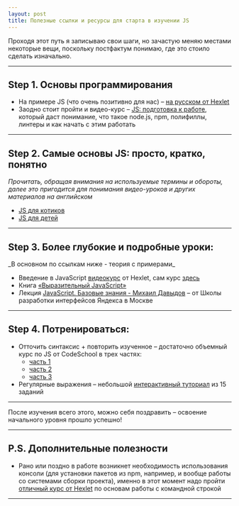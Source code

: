 ```yaml
---
layout: post
title: Полезные ссылки и ресурсы для старта в изучении JS
---
```


Проходя этот путь я записываю свои шаги, но зачастую меняю местами некоторые вещи, поскольку постфактум понимаю, где это стоило сделать изначально. 

---

  <h2 class="post__small-heading">Step 1. Основы программирования</h2>
  
  * На примере JS (что очень позитивно для нас) – [на русском от Hexlet](https://ru.hexlet.io/courses/programming-basics)
  * Заодно стоит пройти и видео-курс – [JS: подготовка к работе](https://ru.hexlet.io/courses/javascript_setup), 
  который даст понимание, что такое node.js, npm, полифиллы, линтеры и как начать с этим работать
  
---  
  
  <h2 class="post__small-heading">Step 2. Самые основы JS: просто, кратко, понятно</h2>
  
  _Прочитать, обращая внимания на используемые термины и обороты, далее это пригодится для понимания видео-уроков и других материалов на английском_
  
  * [JS для котиков](http://jsforcats.com/)
  * [JS для детей](http://fileshare.cqproject.net/files//jsfkids.pdf)
  
---
  
  <h2 class="post__small-heading">Step 3. Более глубокие и подробные уроки:</h2>
  _В основном по ссылкам ниже - теория с примерами_
  
  * Введение в JavaScript [видеокурс](https://www.youtube.com/playlist?list=PLo6puixMwuSNxJCgadaaavKqq4-ocKPrR) от Hexlet, сам курс [здесь](https://ru.hexlet.io/courses/javascript_101)
  * Книга [«Выразительный JavaScript»](https://karmazzin.gitbooks.io/eloquentjavascript_ru/content/)  
  * Лекция [JavaScript. Базовые знания - Михаил Давыдов](https://youtu.be/vbdsTTDInTY) – от Школы разработки интерфейсов Яндекса в Москве
  
---
  
  <h2 class="post__small-heading">Step 4. Потренироваться:</h2>
  
  * Отточить синтаксис + повторить изученное – достаточно объемный курс по JS от CodeSchool в трех частях:
    - [часть 1](https://www.codeschool.com/courses/javascript-road-trip-part-1)
    - [часть 2](https://www.codeschool.com/courses/javascript-road-trip-part-2)
    - [часть 3](https://www.codeschool.com/courses/javascript-road-trip-part-3)
  * Регулярные выражения – небольшой [интерактивный туториал](http://regexone.com/lesson/introduction_abcs) из 15 заданий
  
---

  После изучения всего этого, можно себя поздравить – освоение начального уровня прошло успешно!  
  
---
  
  <h2 class="post__small-heading">P.S. Дополнительные полезности</h2>
  
  * Рано или поздно в работе возникнет необходимость использования консоли (для установки пакетов из npm, например, и вообще работы со системами сборки проекта), именно в этот момент 
  надо пройти [отличный курс от Hexlet](https://ru.hexlet.io/courses/bash) по основам работы с командной строкой
  
---  